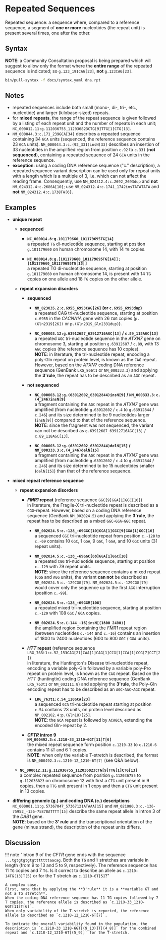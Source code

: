 # Repeated Sequences

<!-- ## Definition -->

Repeated sequence: a sequence where, compared to a reference sequence, a segment of **one or more** nucleotides (the repeat unit) is present several times, one after the other.

## Syntax

**NOTE**: a Community Consultation proposal is being prepared which will suggest to allow only the format where the **entire range** of the repeated sequence is indicated; so `g.123_191CAG[23]`, **not** `g.123CAG[23]`.

```sh exec="true"
bin/pull-syntax -f docs/syntax.yaml dna.rpt
```

## Notes

- repeated sequences include both small (mono-, di-, tri-, etc., nucleotide) and larger (kilobase-sized) repeats.
- for **mixed repeats**, the range of the repeat sequence is given followed by a listing of each repeat unit and the number of repeats in each unit; `NC_000012.11:g.112036755_112036823CTG[9]TTG[1]CTG[13]`.
- `NM_000044.3:c.171_239GCA[34]` describes a repeated sequence containing 34 `GCA` units (sequenced, the reference sequence contains 23 `GCA` units).
  `NM_000044.3:c.(92_331)insN[33]` describes an insertion of 33 nucleotides in the amplified region from position `c.92` to `c.331` (**not sequenced**), containing a repeated sequence of 24 `GCA` units in the reference sequence.
- **exception**: using a coding DNA reference sequence ("c." description), a repeated sequence variant description can be used only for repeat units with a length which is a multiple of 3, i.e. which can not affect the reading frame.
  Consequently, use `NM_024312.4:c.2692_2693dup` and **not** <code class="invalid">NM_024312.4:c.2686A[10]</code>; use `NM_024312.4:c.1741_1742insTATATATA` and **not** <code class="invalid">NM_024312.4:c.1738TA[6]</code>.

## Examples

- **unique repeat**
    - **sequenced**
        - **`NC_000014.8:g.101179660_101179695TG[14]`**<br>
          a repeated `TG` di-nucleotide sequence, starting at position `g.101179660` on human chromosome 14, with 14 `TG` copies.

        - **`NC_000014.8:g.[101179660_101179695TG[14]];[101179660_101179695TG[18]]`**<br>
          a repeated TG di-nucleotide sequence, starting at position `g.101179660` on human chromosome 14, is present with 14 `TG` copies on one allele and 18 `TG` copies on the other allele.

    - **repeat expansion disorders**
        - **sequenced**
            - **`NM_023035.2:c.6955_6993CAG[26]` (or `c.6955_6993dup`)**<br>
              a repeated CAG tri-nucleotide sequence, starting at position `c.6955` in the _CACNA1A_ gene with 26 `CAG` copies (`p.(Gln2319[26])` or `p.(Gln2319_Gln2331dup)`).

            - **`NC_000003.12:g.63912687_63912716AGC[13]` / `c.89_118AGC[13]`**<br>
              a repeated `AGC` tri-nucleotide sequence in the _ATXN7_ gene on chromosome 3, starting at position `g.63912687` / `c.89`, with 13 `AGC` copies (the reference sequence has 10 copies).<br>
              **NOTE**: in literature, the tri-nucleotide repeat, encoding a poly-Gln repeat on protein level, is known as the `CAG` repeat.
              However, based on the _ATXN7_ coding DNA reference sequence (GenBank `LRG_866t1` or `NM_000333.3`) and applying the **3'rule**, the repeat has to be described as an `AGC` repeat.

        - **not sequenced**
            - **`NC_000003.12:g.(63912602_63912844)insN[9]` / `NM_000333.3:c.(4_246)insN[9]`**<br>
              a fragment containing the `AGC` repeat in the _ATXN7_ gene was amplified (from nucleotide `g.63912602` / `c.4` to `g.63912844` / `c.246`) and its size determined to be 9 nucleotides larger (`insN[9]`) compared to that of the reference sequence.<br>
              **NOTE**: since the fragment was not sequenced, the variant can not be described as `g.63912687_63912716AGC[13]` / `c.89_118AGC[13]`.

            - **`NC_000003.12:g.(63912602_63912844)delN[15]` / `NM_000333.3:c.(4_246)delN[15]`**<br>
              a fragment containing the `AGC` repeat in the _ATXN7_ gene was amplified (from nucleotide `g.63912602` / `c.4` to `g.63912844` / `c.246`) and its size determined to be 15 nucleotides smaller (`delN[15]`) than that of the reference sequence.

- **mixed repeat reference sequence**
    - **repeat expansion disorders**
        - **_FMR1_ repeat** (reference sequence `GGC[9]GGA[1]GGC[10]`)<br>
          in literature, the Fragile-X tri-nucleotide repeat is described as a `CGG`-repeat.
          However, based on a coding DNA reference sequence (GenBank `NM_002024.5`) and applying the **3'rule**, the repeat has to be described as a mixed `GGC`-`GGA`-`GGC` repeat.
            - **`NM_002024.5:c.-128_-69GGC[10]GGA[1]GGC[9]GGA[1]GGC[10]`**<br>
              a sequenced `GGC` tri-nucleotide repeat from position `c.-128` to `c.-69` contains 10 `GGC`, 1 `GGA`, 9 `GGC`, 1 `GGA`, and 10 `GGC` units (31 repeat units).

            - **`NM_002024.5:c.-128_-69GGC[68]GGA[1]GGC[10]`**<br>
              a repeated `CGG` tri-nucleotide sequence, starting at position `c.-129` with 79 repeat units.<br>
              **NOTE**: since the reference sequence contains a mixed repeat (`CGG` and `AGG` units), the variant **can not** be described as `NM_002024.5:c.-129CGG[79]`.
              `NM_002024.5:c.-129CGG[79]` would cover only the sequence up to the first `AGG` interruption (position `c.-99`).

            - **`NM_002024.5:c.-128_-69GGM[108]`**<br>
              a repeated mixed tri-nucleotide sequence, starting at position `c.-129` with 108 `GGC` / `GGA` copies.

            - **`NM_002024.5:c.(-144_-16)insN[(1800_2400)]`**<br>
              the amplified region containing the _FMR1_ repeat region (between nucleotides `c.-144` and `c.-16`) contains an insertion of 1800 to 2400 nucleotides (600 to 800 `GGC` / `GGA` units).

        - **_HTT_ repeat** (reference sequence `LRG_763t1:c.52_153CAG[21]CAA[1]CAG[1]CCG[1]CCA[1]CCG[7]CCT[2]`)<br>
          in literature, the Huntington's Disease tri-nucleotide repeat, encoding a variable poly-Gln followed by a variable poly-Pro repeat on protein level, is known as the `CAG` repeat.
          Based on the _HTT_ (huntingtin) coding DNA reference sequence (GenBank `LRG_763t1` or `NM_002111.8`) and applying the **3'rule**, the Poly-Gln encoding repeat has to be described as an `AGC`-`AAC`-`AGC` repeat.
            - **`LRG_763t1:c.54_110GCA[23]`**<br>
              a sequenced `GCA` tri-nucleotide repeat starting at position `c.54` contains 23 units, on protein level described as `NP_002102.4:p.(Gln18)[25]`.<br>
              **NOTE**: the `GCA` repeat is followed by `ACAGCA`, extending the encoded Gln-repeat by 2.

        - **_CFTR_ intron 9**<br>
          **`NM_000492.3:c.1210-33_1210-6GT[11]T[6]`**<br>
          the mixed repeat sequence form position `c.1210-33` to `c.1210-6` contains 11 `GT` and 6 `T` copies.<br>
          **NOTE**: when only the variable T-stretch is described, the format is `NM_000492.3:c.1210-12_1210-6T[7]` (see Q&A below).

    - **`NC_000012.11:g.112036755_112036823CTG[9]TTG[1]CTG[13]`**<br>
      a complex repeated sequence from position `g.112036755` to `g.112036823` on chromosome 12 with first a `CTG` unit present in 9 copies, then a `TTG` unit present in 1 copy and then a `CTG` unit present in 13 copies.

- **differing genomic (g.) and coding DNA (c.) descriptions**<br>
  `NC_000001.11:g.57367047_57367121ATAAA[15]` and `NM_021080.3:c.-136-75952_-136-75878ATTTT[15]` describe the same repeat allele in intron 3 of the _DAB1_ gene.<br>
  **NOTE**: based on the **3' rule** and the transcriptional orientation of the gene (minus strand), the description of the repeat units differs.

## Discussion

!!! note "Intron 9 of the _CFTR_ gene ends with the sequence `...tgtgtgtgtgtttttttaacag`. Both the `TG` and `T` stretches are variable in length (from 9 to 13 and 5 to 9, respectively). The reference sequence has 11 `TG` copies and 7 `T`s. Is it correct to describe an allele as `c.1210-14TG[13]T[5]` or for the T stretch as `c.1210-6T[5]`?"

    A complex case.
    First, note that by applying the **3'rule** it is a **variable GT and not a TG stretch**.
    When the coding DNA reference sequence has 11 TG copies followed by 7 T copies, the reference allele is described as `c.1210-33_1210-6GT[11]T[6]`.
    When only variability of the T-stretch is reported, the reference allele is described as `c.1210-12_1210-6T[7]`.

    To indicate the overall variability found in the population, the description is `c.1210-33_1210-6GT[(9_13)]T[(4_8)]` for the combined repeat and `c.1210-12_1210-6T[(5_9)]` for the T-stretch.
